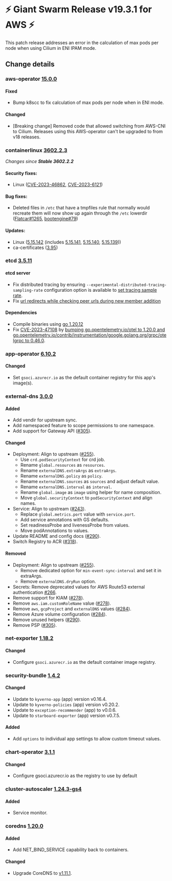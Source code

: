 # :zap: Giant Swarm Release v19.3.1 for AWS :zap:

This patch release addresses an error in the calculation of max pods per node when using Cilium in ENI IPAM mode.

## Change details


### aws-operator [15.0.0](https://github.com/giantswarm/aws-operator/releases/tag/v15.0.0)

#### Fixed
- Bump k8scc to fix calculation of max pods per node when in ENI mode.
#### Changed
- [Breaking change] Removed code that allowed switching from AWS-CNI to Cilium. Releases using this AWS-operator can't be upgraded to from v18 releases.



### containerlinux [3602.2.3](https://www.flatcar-linux.org/releases/#release-3602.2.3)

 _Changes since **Stable 3602.2.2**_
 
 #### Security fixes:
 
 - Linux ([CVE-2023-46862](https://nvd.nist.gov/vuln/detail/CVE-2023-46862), [CVE-2023-6121](https://nvd.nist.gov/vuln/detail/CVE-2023-6121))
 
 #### Bug fixes:
 
 - Deleted files in `/etc` that have a tmpfiles rule that normally would recreate them will now show up again through the `/etc` lowerdir ([Flatcar#1265](https://github.com/flatcar/Flatcar/issues/1265), [bootengine#79](https://github.com/flatcar/bootengine/pull/79))
 
 #### Updates:
 
 - Linux ([5.15.142](https://lwn.net/Articles/954114) (includes [5.15.141](https://lwn.net/Articles/953649/), [5.15.140](https://lwn.net/Articles/953130), [5.15.139](https://lwn.net/Articles/952004)))
 - ca-certificates ([3.95](https://firefox-source-docs.mozilla.org/security/nss/releases/nss_3_95.html))


### etcd [3.5.11](https://github.com/etcd-io/etcd/releases/tag/v3.5.11)

#### etcd server
- Fix distributed tracing by ensuring `--experimental-distributed-tracing-sampling-rate` configuration option is available to [set tracing sample rate](https://github.com/etcd-io/etcd/pull/16951).
- Fix [url redirects while checking peer urls during new member addition](https://github.com/etcd-io/etcd/pull/16986)
#### Dependencies
- Compile binaries using [go 1.20.12](https://github.com/etcd-io/etcd/pull/17077)
- Fix [CVE-2023-47108](https://github.com/advisories/GHSA-8pgv-569h-w5rw) by [bumping go.opentelemetry.io/otel to 1.20.0 and go.opentelemetry.io/contrib/instrumentation/google.golang.org/grpc/otelgrpc to 0.46.0](https://github.com/etcd-io/etcd/pull/16946).



### app-operator [6.10.2](https://github.com/giantswarm/app-operator/releases/tag/v6.10.2)

#### Changed
- Set `gsoci.azurecr.io` as the default container registry for this app's image(s).



### external-dns [3.0.0](https://github.com/giantswarm/external-dns-app/releases/tag/v3.0.0)

#### Added
- Add vendir for upstream sync.
- Add namespaced feature to scope permissions to one namespace.
- Add support for Gateway API ([#305](https://github.com/giantswarm/external-dns-app/pull/305)).
#### Changed
- Deployment: Align to upstream ([#255](https://github.com/giantswarm/external-dns-app/pull/255)).
  - Use `crd.podSecurityContext` for crd job.
  - Rename `global.resources` as `resources`.
  - Rename `externalDNS.extraArgs` as `extraArgs`.
  - Rename `externalDNS.policy` as `policy`.
  - Rename `externalDNS.sources` as `sources` and adjust default value.
  - Rename `externalDNS.interval` as `interval`.
  - Rename `global.image` as `image` using helper for name composition.
  - Move `global.securityContext` to `podSecurityContext` and align names.
- Service: Align to upstream ([#243](https://github.com/giantswarm/external-dns-app/pull/243)).
  - Replace `global.metrics.port` value with `service.port`.
  - Add service annotations with GS defaults.
  - Set readinessProbe and livenessProbe from values.
  - Move podAnnotations to values.
- Update README and config docs ([#290](https://github.com/giantswarm/external-dns-app/pull/290)).
- Switch Registry to ACR ([#318](https://github.com/giantswarm/external-dns-app/pull/318)).
#### Removed
- Deployment: Align to upstream ([#255](https://github.com/giantswarm/external-dns-app/pull/255)).
  - Remove dedicated option for `min-event-sync-interval` and set it in extraArgs.
  - Remove `externalDNS.dryRun` option.
- Secrets: Remove deprecated values for AWS Route53 external authentication [#266](https://github.com/giantswarm/external-dns-app/pull/266).
- Remove support for KIAM ([#278](https://github.com/giantswarm/external-dns-app/pull/278)).
- Remove `aws.iam.customRoleName` value ([#278](https://github.com/giantswarm/external-dns-app/pull/278)).
- Remove `aws`, `gcpProject` and `externalDNS` values ([#284](https://github.com/giantswarm/external-dns-app/pull/284)).
- Remove Azure volume configuration ([#284](https://github.com/giantswarm/external-dns-app/pull/284)).
- Remove unused helpers ([#290](https://github.com/giantswarm/external-dns-app/pull/290)).
- Remove PSP ([#305](https://github.com/giantswarm/external-dns-app/pull/305)).



### net-exporter [1.18.2](https://github.com/giantswarm/net-exporter/releases/tag/v1.18.2)

#### Changed
- Configure `gsoci.azurecr.io` as the default container image registry.



### security-bundle [1.4.2](https://github.com/giantswarm/security-bundle/releases/tag/v1.4.2)

#### Changed
- Update to `kyverno-app` (app) version v0.16.4.
- Update to `kyverno-policies` (app) version v0.20.2.
- Update to `exception-recommender` (app) to v0.0.6.
- Update to `starboard-exporter` (app) version v0.7.5. 
#### Added
- Add `options` to individual app settings to allow custom timeout values.



### chart-operator [3.1.1](https://github.com/giantswarm/chart-operator/releases/tag/v3.1.1)

#### Changed
- Configure gsoci.azurecr.io as the registry to use by default



### cluster-autoscaler [1.24.3-gs4](https://github.com/giantswarm/cluster-autoscaler-app/releases/tag/v1.24.3-gs4)

#### Added
- Service monitor.



### coredns [1.20.0](https://github.com/giantswarm/coredns-app/releases/tag/v1.20.0)

#### Added
- Add NET_BIND_SERVICE capability back to containers.
#### Changed
- Upgrade CoreDNS to [v1.11.1](https://github.com/coredns/coredns/releases/tag/v1.11.1).



